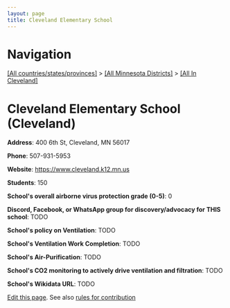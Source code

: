 ```yaml
---
layout: page
title: Cleveland Elementary School
---
```

# Navigation

[[All countries/states/provinces]](../../..) > [[All Minnesota Districts]](../..) > [[All In Cleveland]](..)

# Cleveland Elementary School (Cleveland)

**Address**: 400 6th St, Cleveland, MN 56017

**Phone**: 507-931-5953

**Website**: <https://www.cleveland.k12.mn.us>

**Students**: 150

**School's overall airborne virus protection grade (0-5)**: 0

**Discord, Facebook, or WhatsApp group for discovery/advocacy for THIS school**: TODO

**School's policy on Ventilation**: TODO

**School's Ventilation Work Completion**: TODO

**School's Air-Purification**: TODO

**School's CO2 monitoring to actively drive ventilation and filtration**: TODO

**School's Wikidata URL**: TODO


[Edit this page](https://github.com/ventilate-schools/MN/edit/main/./Cleveland/Cleveland_Elementary_School.md). See also [rules for contribution](../../../contribution-rules/)